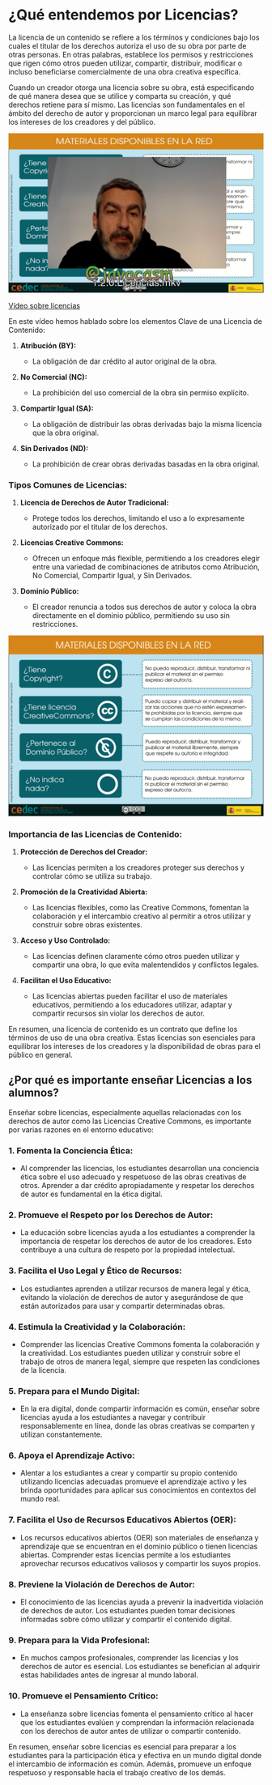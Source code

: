 # ¿Qué entendemos por Licencias?

La licencia de un contenido se refiere a los términos y condiciones bajo los cuales el titular de los derechos autoriza el uso de su obra por parte de otras personas. En otras palabras, establece los permisos y restricciones que rigen cómo otros pueden utilizar, compartir, distribuir, modificar o incluso beneficiarse comercialmente de una obra creativa específica.

Cuando un creador otorga una licencia sobre su obra, está especificando de qué manera desea que se utilice y comparta su creación, y qué derechos retiene para sí mismo. Las licencias son fundamentales en el ámbito del derecho de autor y proporcionan un marco legal para equilibrar los intereses de los creadores y del público.

[![](./images/portada-1.2.0.Licencias.png)](https://drive.google.com/file/d/1wUvS6euj0DAbVhyv2u7HznA7elL20UmI/view?usp=drive_link)

[Vídeo sobre licencias](https://drive.google.com/file/d/1wUvS6euj0DAbVhyv2u7HznA7elL20UmI/view?usp=drive_link)

En este vídeo hemos hablado sobre los elementos Clave de una Licencia de Contenido:

1. **Atribución (BY):**
   - La obligación de dar crédito al autor original de la obra.

2. **No Comercial (NC):**
   - La prohibición del uso comercial de la obra sin permiso explícito.

3. **Compartir Igual (SA):**
   - La obligación de distribuir las obras derivadas bajo la misma licencia que la obra original.

4. **Sin Derivados (ND):**
   - La prohibición de crear obras derivadas basadas en la obra original.

### Tipos Comunes de Licencias:

1. **Licencia de Derechos de Autor Tradicional:**
   - Protege todos los derechos, limitando el uso a lo expresamente autorizado por el titular de los derechos.

2. **Licencias Creative Commons:**
   - Ofrecen un enfoque más flexible, permitiendo a los creadores elegir entre una variedad de combinaciones de atributos como Atribución, No Comercial, Compartir Igual, y Sin Derivados.

3. **Dominio Público:**
   - El creador renuncia a todos sus derechos de autor y coloca la obra directamente en el dominio público, permitiendo su uso sin restricciones.

![](./images/Licencias-tipos.png)

### Importancia de las Licencias de Contenido:

1. **Protección de Derechos del Creador:**
   - Las licencias permiten a los creadores proteger sus derechos y controlar cómo se utiliza su trabajo.

2. **Promoción de la Creatividad Abierta:**
   - Las licencias flexibles, como las Creative Commons, fomentan la colaboración y el intercambio creativo al permitir a otros utilizar y construir sobre obras existentes.

3. **Acceso y Uso Controlado:**
   - Las licencias definen claramente cómo otros pueden utilizar y compartir una obra, lo que evita malentendidos y conflictos legales.

4. **Facilitan el Uso Educativo:**
   - Las licencias abiertas pueden facilitar el uso de materiales educativos, permitiendo a los educadores utilizar, adaptar y compartir recursos sin violar los derechos de autor.

En resumen, una licencia de contenido es un contrato que define los términos de uso de una obra creativa. Estas licencias son esenciales para equilibrar los intereses de los creadores y la disponibilidad de obras para el público en general.

## ¿Por qué es importante enseñar Licencias a los alumnos?

Enseñar sobre licencias, especialmente aquellas relacionadas con los derechos de autor como las Licencias Creative Commons, es importante por varias razones en el entorno educativo:

### 1. **Fomenta la Conciencia Ética:**
   - Al comprender las licencias, los estudiantes desarrollan una conciencia ética sobre el uso adecuado y respetuoso de las obras creativas de otros. Aprender a dar crédito apropiadamente y respetar los derechos de autor es fundamental en la ética digital.

### 2. **Promueve el Respeto por los Derechos de Autor:**
   - La educación sobre licencias ayuda a los estudiantes a comprender la importancia de respetar los derechos de autor de los creadores. Esto contribuye a una cultura de respeto por la propiedad intelectual.

### 3. **Facilita el Uso Legal y Ético de Recursos:**
   - Los estudiantes aprenden a utilizar recursos de manera legal y ética, evitando la violación de derechos de autor y asegurándose de que están autorizados para usar y compartir determinadas obras.

### 4. **Estimula la Creatividad y la Colaboración:**
   - Comprender las licencias Creative Commons fomenta la colaboración y la creatividad. Los estudiantes pueden utilizar y construir sobre el trabajo de otros de manera legal, siempre que respeten las condiciones de la licencia.

### 5. **Prepara para el Mundo Digital:**
   - En la era digital, donde compartir información es común, enseñar sobre licencias ayuda a los estudiantes a navegar y contribuir responsablemente en línea, donde las obras creativas se comparten y utilizan constantemente.

### 6. **Apoya el Aprendizaje Activo:**
   - Alentar a los estudiantes a crear y compartir su propio contenido utilizando licencias adecuadas promueve el aprendizaje activo y les brinda oportunidades para aplicar sus conocimientos en contextos del mundo real.

### 7. **Facilita el Uso de Recursos Educativos Abiertos (OER):**
   - Los recursos educativos abiertos (OER) son materiales de enseñanza y aprendizaje que se encuentran en el dominio público o tienen licencias abiertas. Comprender estas licencias permite a los estudiantes aprovechar recursos educativos valiosos y compartir los suyos propios.

### 8. **Previene la Violación de Derechos de Autor:**
   - El conocimiento de las licencias ayuda a prevenir la inadvertida violación de derechos de autor. Los estudiantes pueden tomar decisiones informadas sobre cómo utilizar y compartir el contenido digital.

### 9. **Prepara para la Vida Profesional:**
   - En muchos campos profesionales, comprender las licencias y los derechos de autor es esencial. Los estudiantes se benefician al adquirir estas habilidades antes de ingresar al mundo laboral.

### 10. **Promueve el Pensamiento Crítico:**
   - La enseñanza sobre licencias fomenta el pensamiento crítico al hacer que los estudiantes evalúen y comprendan la información relacionada con los derechos de autor antes de utilizar o compartir contenido.

En resumen, enseñar sobre licencias es esencial para preparar a los estudiantes para la participación ética y efectiva en un mundo digital donde el intercambio de información es común. Además, promueve un enfoque respetuoso y responsable hacia el trabajo creativo de los demás.
